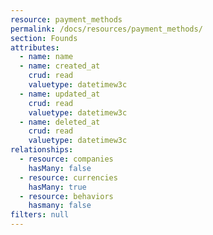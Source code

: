 ```yaml
---
resource: payment_methods
permalink: /docs/resources/payment_methods/
section: Founds
attributes:
  - name: name
  - name: created_at
    crud: read
    valuetype: datetimew3c
  - name: updated_at
    crud: read
    valuetype: datetimew3c
  - name: deleted_at
    crud: read
    valuetype: datetimew3c
relationships:
  - resource: companies
    hasMany: false
  - resource: currencies
    hasMany: true
  - resource: behaviors
    hasmany: false
filters: null
---
```

